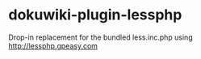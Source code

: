 dokuwiki-plugin-lessphp
=======================

Drop-in replacement for the bundled less.inc.php using http://lessphp.gpeasy.com
